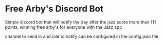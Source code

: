# Free Arby's Discord Bot

Simple discord bot that will notify the day after the jazz score more than 111 points, winning free arby's for everyone with the Jazz app

channel to send in and role to notify can be configured in the config.json file
